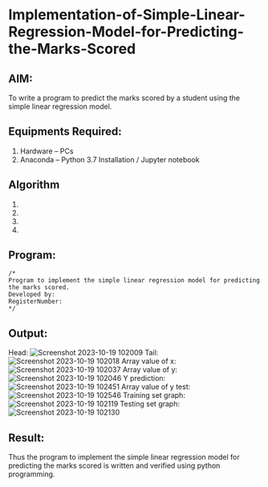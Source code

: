 # Implementation-of-Simple-Linear-Regression-Model-for-Predicting-the-Marks-Scored

## AIM:
To write a program to predict the marks scored by a student using the simple linear regression model.

## Equipments Required:
1. Hardware – PCs
2. Anaconda – Python 3.7 Installation / Jupyter notebook

## Algorithm
1. 
2. 
3. 
4. 

## Program:
```
/*
Program to implement the simple linear regression model for predicting the marks scored.
Developed by: 
RegisterNumber:  
*/
```

## Output:
Head:
![Screenshot 2023-10-19 102009](https://github.com/nandhu6523/Implementation-of-Simple-Linear-Regression-Model-for-Predicting-the-Marks-Scored/assets/123856724/c42dfcd6-f577-48be-af33-3c84f488acc0)
Tail:
![Screenshot 2023-10-19 102018](https://github.com/nandhu6523/Implementation-of-Simple-Linear-Regression-Model-for-Predicting-the-Marks-Scored/assets/123856724/1c773026-6ea4-4b7e-b42a-adf9c6844f8e)
Array value of x:
![Screenshot 2023-10-19 102037](https://github.com/nandhu6523/Implementation-of-Simple-Linear-Regression-Model-for-Predicting-the-Marks-Scored/assets/123856724/756b18c7-c3b6-43c4-b587-7d34bff8deb6)
Array value of y:
![Screenshot 2023-10-19 102046](https://github.com/nandhu6523/Implementation-of-Simple-Linear-Regression-Model-for-Predicting-the-Marks-Scored/assets/123856724/8a106a11-5038-4c9c-b3e9-a2e106da61d0)
Y prediction:
![Screenshot 2023-10-19 102451](https://github.com/nandhu6523/Implementation-of-Simple-Linear-Regression-Model-for-Predicting-the-Marks-Scored/assets/123856724/d1b35d36-2b29-4dbf-bb45-0f79331353f3)
Array value of y test:
![Screenshot 2023-10-19 102546](https://github.com/nandhu6523/Implementation-of-Simple-Linear-Regression-Model-for-Predicting-the-Marks-Scored/assets/123856724/f4a351a9-341b-4f75-bcca-e2adf90408f4)
Training set graph:
![Screenshot 2023-10-19 102119](https://github.com/nandhu6523/Implementation-of-Simple-Linear-Regression-Model-for-Predicting-the-Marks-Scored/assets/123856724/2996c832-5531-4440-971c-ad520613ad3c)
Testing set graph:
![Screenshot 2023-10-19 102130](https://github.com/nandhu6523/Implementation-of-Simple-Linear-Regression-Model-for-Predicting-the-Marks-Scored/assets/123856724/17ad5f72-0969-4b28-b30d-6ea0591b8199)




## Result:
Thus the program to implement the simple linear regression model for predicting the marks scored is written and verified using python programming.
